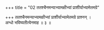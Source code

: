 +++
title = "02 ततश्चैनमन्याभ्यामक्षीभ्यां प्राशीर्याभ्यामेतमग्रे"

+++
ततश्चैनमन्याभ्यामक्षीभ्यां प्राशीर्याभ्यामेतमग्रे प्राश्नन् ।  
अन्धो भविष्यतीत्येनमाह ॥ ३ ॥